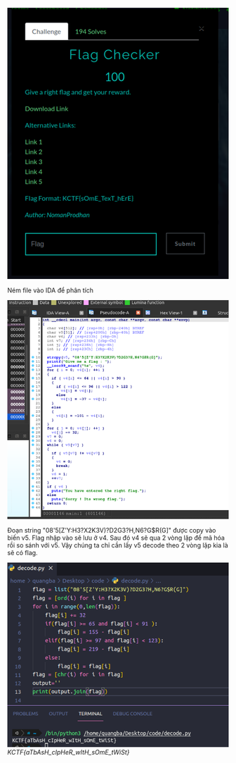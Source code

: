 ![question](question.png)

Ném file vào IDA để phân tích

![IDA](IDA.png)

Đoạn string "08'5[Z'Y:H3?X2K3V)?D2G3?H,N6?G$R(G]" được copy vào biến v5. Flag nhập vào sẽ lưu ở v4. Sau đó v4 sẽ qua
2 vòng lặp để mã hóa rồi so sánh với v5. Vậy chúng ta chỉ cần lấy v5 decode theo 2 vòng lặp kia là sẽ có flag.

![flag](flag.png)
*KCTF{aTbAsH_cIpHeR_wItH_sOmE_tWiSt}*
